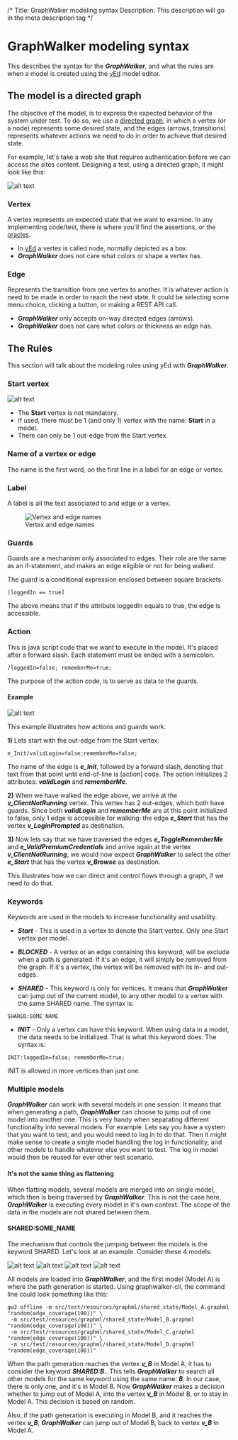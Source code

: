 /*
Title: GraphWalker modeling syntax
Description: This description will go in the meta description tag
*/

# GraphWalker modeling syntax

This describes the syntax for the ***GraphWalker***, and what the rules are when a model is created using the [yEd] model editor.


## The model is a directed graph

The objective of the model, is to express the expected behavior of the system under test. To do so, we use a [directed graph], in which a vertex (or a node) represents some desired state, and the edges (arrows, transitions) represents whatever actions we need to do in order to achieve that desired state.

For example, let's take a web site that requires authentication before we can access the sites content. Designing a test, using a directed graph, it might look like this:

![alt text](https://raw.githubusercontent.com/GraphWalker/graphwalker-cli/master/doc/img/example1.jpg "Simple example 1")

### Vertex
A vertex represents an expected state that we want to examine. In any implementing code/test, there is where you'll find the assertions, or the [oracles].

* In [yEd] a vertex is called node, normally depicted as a box.
* ***GraphWalker*** does not care what colors or shape a vertex has.

### Edge
Represents the transition from one vertex to another. It is whatever action is need to be made in order to reach the next state. It could be selecting some menu choice, clicking a button, or making a REST API call.

* ***GraphWalker*** only accepts on-way directed edges (arrows). 
* ***GraphWalker*** does not care what colors or thickness an edge has.

## The Rules
This section will talk about the modeling rules using yEd with ***GraphWalker***. 

### Start vertex
![alt text](https://raw.githubusercontent.com/GraphWalker/graphwalker-cli/master/doc/img/StartVertex.png "Start Vertex")

* The **Start** vertex is not mandatory.
* If used, there must be 1 (and only 1) vertex with the name: **Start** in a model.
* There can only be 1 out-edge from the Start vertex.
 
### Name of a vertex or edge
The name is the first word, on the first line in a label for an edge or vertex.

### Label
A label is all the text associated to and edge or a vertex.

<figure>
  <img src="/pico/content/images/names.png" alt="Vertex and edge names">
  <figcaption>Vertex and edge names</figcaption>
</figure>

### Guards
Guards are a mechanism only associated to edges. Their role are the same as an if-statement, and makes an edge eligible or not for being walked.

The guard is a conditional expression enclosed between square brackets:
~~~
[loggedIn == true]
~~~ 
The above means that if the attribute loggedIn equals to true, the edge is accessible.

### Action
This is java script code that we want to execute in the model. It's placed after a forward slash. Each statement must be ended with a semicolon.
~~~
/loggedIn=false; rememberMe=true;
~~~
The purpose of the action code, is to serve as data to the guards.

#### Example
![alt text](https://raw.githubusercontent.com/GraphWalker/graphwalker-cli/master/doc/img/GuardAndActions.png "Guards and Actions")

This example illustrates how actions and guards work.

**1)**  Lets start with the out-edge from the Start vertex:
~~~
e_Init/validLogin=false;rememberMe=false;
~~~
The name of the edge is ***e_Init***, followed by a forward slash, denoting that text from that point until end-of-line is [action] code. The action initializes 2 attributes: ***validLogin*** and ***rememberMe***.

**2)**  When we have walked the edge above, we arrive at the ***v_ClientNotRunning*** vertex. This vertex has 2 out-edges, which both have guards. Since both ***validLogin*** and ***rememberMe*** are at this point initialized to false, only 1 edge is accessible for walking: the edge ***e_Start*** that has the vertex ***v_LoginPrompted*** as destination.

**3)** Now lets say that we have traversed the edges ***e_ToggleRememberMe*** and ***e_ValidPremiumCredentials*** and arrive again at the vertex ***v_ClientNotRunning***, we would now expect ***GraphWalker*** to select the other ***e_Start*** that has the vertex ***v_Browse*** as destination.

This illustrates how we can direct and control flows through a graph, if we need to do that.

### Keywords
Keywords are used in the models to increase functionality and usability.

* ***Start*** - This is used in a vertex to denote the Start vertex. Only one Start vertex per model.

* ***BLOCKED*** - A vertex or an edge containing this keyword, will be exclude when a path is generated. If it's an edge, it will simply be removed from the graph. If it's a vertex, the vertex will be removed with its in- and out-edges.

* ***SHARED*** - This keyword is only for vertices. It means that ***GraphWalker*** can jump out of the current model, to any other model to a vertex with the same SHARED name. The syntax is:
~~~
SHARED:SOME_NAME
~~~

* ***INIT*** - Only a vertex can have this keyword. When using data in a model, the data needs to be initialized. That is what this keyword does. The syntax is:
~~~
INIT:loggedIn=false; rememberMe=true;
~~~
INIT is allowed in more vertices than just one.


### Multiple models

***GraphWalker*** can work with several models in one session. It means that when generating a path, ***GraphWalker*** can choose to jump out of one model into another one. This is very handy when separating different functionality into several models. For example. Lets say you have a system that you want to test, and you would need to log in to do that. Then it might make sense to create a single model handling the log in functionality, and other models to handle whatever else you want to test. The log in model would then be reused for ever other test scenario.

#### It's not the same thing as flattening
When flatting models, several models are merged into on single model, which then is being traversed by ***GraphWalker***. This is not the case here. ***GraphWalker*** is executing every model in it's own context. The scope of the data in the models are not shared between them.

#### SHARED:SOME_NAME
The mechanism that controls the jumping between the models is the keyword SHARED. Let's look at an example. Consider these 4 models:

![alt text](https://raw.githubusercontent.com/GraphWalker/graphwalker-cli/master/doc/img/ModelA.png "Model A")
![alt text](https://raw.githubusercontent.com/GraphWalker/graphwalker-cli/master/doc/img/ModelB.png "Model B")
![alt text](https://raw.githubusercontent.com/GraphWalker/graphwalker-cli/master/doc/img/ModelC.png "Model C")
![alt text](https://raw.githubusercontent.com/GraphWalker/graphwalker-cli/master/doc/img/ModelD.png "Model D")

All models are loaded into ***GraphWalker***, and the first model (Model A) is where the path generation is started. Using graphwalker-cli, the command line could look something like this:

~~~
gw3 offline -m src/test/resources/graphml/shared_state/Model_A.graphml "random(edge_coverage(100))" \
 -m src/test/resources/graphml/shared_state/Model_B.graphml "random(edge_coverage(100))" \
 -m src/test/resources/graphml/shared_state/Model_C.graphml "random(edge_coverage(100))" \
 -m src/test/resources/graphml/shared_state/Model_D.graphml "random(edge_coverage(100))"
~~~

When the path generation reaches the vertex ***v_B*** in Model A, it has to consider the keyword ***SHARED:B***.. This tells ***GraphWalker*** to search all other models for the same keyword using the same name: ***B***. In our case, there is only one, and it's in Model B. Now ***GraphWalker*** makes a decision whether to jump out of Model A, into the vertex ***v_B*** in Model B, or to stay in Model A. This decision is based on random.

Also, if the path generation is executing in Model B, and it reaches the vertex ***v_B***, ***GraphWalker*** can jump out of Model B, back to vertex ***v_B*** in Model A.


[graphwalker-cli]:https://github.com/GraphWalker/graphwalker-cli
[yEd]:http://www.yworks.com/en/products_yed_about.html
[directed graph]:http://en.wikipedia.org/wiki/Directed_graph
[oracles]:http://en.wikipedia.org/wiki/Oracle_(software_testing)
[yEdModelFactory]:https://github.com/GraphWalker/graphwalker-io/blob/master/src/main/java/org/graphwalker/io/factory/yEdModelFactory.java

